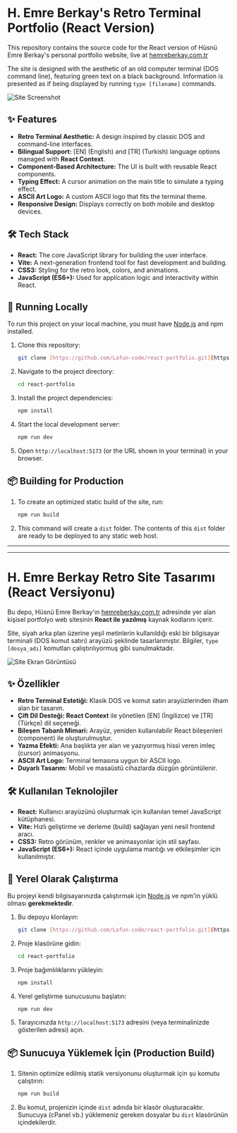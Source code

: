 # H. Emre Berkay's Retro Terminal Portfolio (React Version)

This repository contains the source code for the React version of Hüsnü Emre Berkay's personal portfolio website, live at [hemreberkay.com.tr](https://hemreberkay.com.tr/)

The site is designed with the aesthetic of an old computer terminal (DOS command line), featuring green text on a black background. Information is presented as if being displayed by running `type [filename]` commands.

![Site Screenshot](https://i.imgur.com/nhRAlI6.png)

## ✨ Features

* **Retro Terminal Aesthetic:** A design inspired by classic DOS and command-line interfaces.
* **Bilingual Support:** [EN] (English) and [TR] (Turkish) language options managed with **React Context**.
* **Component-Based Architecture:** The UI is built with reusable React components.
* **Typing Effect:** A cursor animation on the main title to simulate a typing effect.
* **ASCII Art Logo:** A custom ASCII logo that fits the terminal theme.
* **Responsive Design:** Displays correctly on both mobile and desktop devices.

## 🛠️ Tech Stack

* **React:** The core JavaScript library for building the user interface.
* **Vite:** A next-generation frontend tool for fast development and building.
* **CSS3:** Styling for the retro look, colors, and animations.
* **JavaScript (ES6+):** Used for application logic and interactivity within React.

## 🚀 Running Locally

To run this project on your local machine, you must have [Node.js](https://nodejs.org/) and npm installed.

1.  Clone this repository:
    ```bash
    git clone [https://github.com/Lafun-code/react-portfolio.git](https://github.com/Lafun-code/react-portfolio.git)
    ```
   
2.  Navigate to the project directory:
    ```bash
    cd react-portfolio
    ```
   
3.  Install the project dependencies:
    ```bash
    npm install
    ```
4.  Start the local development server:
    ```bash
    npm run dev
    ```
5.  Open `http://localhost:5173` (or the URL shown in your terminal) in your browser.

## 📦 Building for Production

1.  To create an optimized static build of the site, run:
    ```bash
    npm run build
    ```
2.  This command will create a `dist` folder. The contents of this `dist` folder are ready to be deployed to any static web host.

---
---

# H. Emre Berkay Retro Site Tasarımı (React Versiyonu)

Bu depo, Hüsnü Emre Berkay'ın [hemreberkay.com.tr](https://hemreberkay.com.tr/) adresinde yer alan kişisel portfolyo web sitesinin **React ile yazılmış** kaynak kodlarını içerir.

Site, siyah arka plan üzerine yeşil metinlerin kullanıldığı eski bir bilgisayar terminali (DOS komut satırı) arayüzü şeklinde tasarlanmıştır. Bilgiler, `type [dosya_adı]` komutları çalıştırılıyormuş gibi sunulmaktadır.

![Site Ekran Görüntüsü](https://i.imgur.com/dTmTEMS.png)

## ✨ Özellikler

* **Retro Terminal Estetiği:** Klasik DOS ve komut satırı arayüzlerinden ilham alan bir tasarım.
* **Çift Dil Desteği:** **React Context** ile yönetilen [EN] (İngilizce) ve [TR] (Türkçe) dil seçeneği.
* **Bileşen Tabanlı Mimari:** Arayüz, yeniden kullanılabilir React bileşenleri (component) ile oluşturulmuştur.
* **Yazma Efekti:** Ana başlıkta yer alan ve yazıyormuş hissi veren imleç (cursor) animasyonu.
* **ASCII Art Logo:** Terminal temasına uygun bir ASCII logo.
* **Duyarlı Tasarım:** Mobil ve masaüstü cihazlarda düzgün görüntülenir.

## 🛠️ Kullanılan Teknolojiler

* **React:** Kullanıcı arayüzünü oluşturmak için kullanılan temel JavaScript kütüphanesi.
* **Vite:** Hızlı geliştirme ve derleme (build) sağlayan yeni nesil frontend aracı.
* **CSS3:** Retro görünüm, renkler ve animasyonlar için stil sayfası.
* **JavaScript (ES6+):** React içinde uygulama mantığı ve etkileşimler için kullanılmıştır.

## 🚀 Yerel Olarak Çalıştırma

Bu projeyi kendi bilgisayarınızda çalıştırmak için [Node.js](https://nodejs.org/) ve npm'in yüklü olması **gerekmektedir**.

1.  Bu depoyu klonlayın:
    ```bash
    git clone [https://github.com/Lafun-code/react-portfolio.git](https://github.com/Lafun-code/react-portfolio.git)
    ```
   
2.  Proje klasörüne gidin:
    ```bash
    cd react-portfolio
    ```
   
3.  Proje bağımlılıklarını yükleyin:
    ```bash
    npm install
    ```
4.  Yerel geliştirme sunucusunu başlatın:
    ```bash
    npm run dev
    ```
5.  Tarayıcınızda `http://localhost:5173` adresini (veya terminalinizde gösterilen adresi) açın.

## 📦 Sunucuya Yüklemek İçin (Production Build)

1.  Sitenin optimize edilmiş statik versiyonunu oluşturmak için şu komutu çalıştırın:
    ```bash
    npm run build
    ```
2.  Bu komut, projenizin içinde `dist` adında bir klasör oluşturacaktır. Sunucuya (cPanel vb.) yüklemeniz gereken dosyalar bu `dist` klasörünün içindekilerdir.
